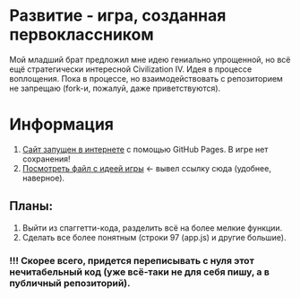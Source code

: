 # Развитие - игра, созданная первоклассником

Мой младший брат предложил мне идею гениально упрощенной, но всё ещё стратегически интересной Civilization IV. Идея в процессе воплощения. Пока в процессе, но взаимодействовать с репозиторием не запрещаю (fork-и, пожалуй, даже приветствуются).

# Информация

1. [Сайт запущен в интернете](https://andreybochkov.github.io/Development/) с помощью GitHub Pages. В игре нет сохранения!
2. [Посмотреть файл с идеей игры](https://github.com/AndreyBochkov/Development/blob/master/%D0%98%D0%B4%D0%B5%D1%8F.md) <- вывел ссылку сюда (удобнее, наверное).

## Планы:

1. Выйти из спаггетти-кода, разделить всё на более мелкие функции.
2. Сделать все более понятным (строки 97 (app.js) и другие большие).

### !!! Скорее всего, придется переписывать с нуля этот нечитабельный код (уже всё-таки не для себя пишу, а в публичный репозиторий).
